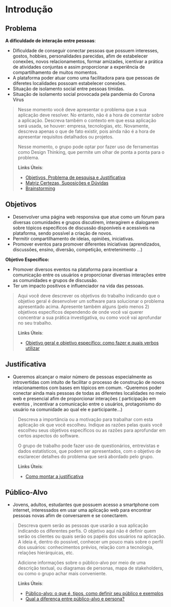 # Introdução

## Problema

**A dificuldade de interação entre pessoas**:

- Dificuldade de conseguir conectar pessoas que possuem interesses, gostos, hobbies, personalidades parecidas, afim de estabelecer conexões, novos relacionamentos, formar amizades, icentivar a prática de atividades conjuntas e assim proporcionar a experiência de compartilhamento de muitos momentos.
- A plataforma poder atuar como uma facilitadora para que pessoas de diferetes localidades possoam estabelecer conexões.
- Situação de isolamento social entre pessoas tímidas.
- Situação de isolamento social provocada pela pandemia do Corona Vírus

> Nesse momento você deve apresentar o problema que a sua aplicação deve
> resolver. No entanto, não é a hora de comentar sobre a aplicação.
> Descreva também o contexto em que essa aplicação será usada, se
> houver: empresa, tecnologias, etc. Novamente, descreva apenas o que de
> fato existir, pois ainda não é a hora de apresentar requisitos
> detalhados ou projetos.
>
> Nesse momento, o grupo pode optar por fazer uso
> de ferramentas como Design Thinking, que permite um olhar de ponta a
> ponta para o problema.
>
> **Links Úteis**:
> - [Objetivos, Problema de pesquisa e Justificativa](https://medium.com/@versioparole/objetivos-problema-de-pesquisa-e-justificativa-c98c8233b9c3)
> - [Matriz Certezas, Suposições e Dúvidas](https://medium.com/educa%C3%A7%C3%A3o-fora-da-caixa/matriz-certezas-suposi%C3%A7%C3%B5es-e-d%C3%BAvidas-fa2263633655)
> - [Brainstorming](https://www.euax.com.br/2018/09/brainstorming/)

## Objetivos

- Desenvolver uma página web responsiva que atue como um fórum para diversas comunidades e grupos discutirem, interagirem e dialogarem sobre tópicos específicos de discussão disponíveis e acessíveis na plataforma, sendo possível a criação de novos.
- Permitir compartilhamento de ideias, opiniões, iniciativas.
- Promover eventos para promover diferentes iniciativas (aprendizados, discussões, ensino, diversão, competição, entretenimento ...)

**Objetivo Específico:**

- Promover diversos eventos na plataforma para incentivar a comunicação entre os usuários e proporcionar  diversas interações entre as comunidades e grupos de discussão.
- Ter um impacto positivos e influenciador na vida das pessoas.

> Aqui você deve descrever os objetivos do trabalho indicando que o
> objetivo geral é desenvolver um software para solucionar o problema
> apresentado acima. Apresente também alguns (pelo menos 2) objetivos
> específicos dependendo de onde você vai querer concentrar a sua
> prática investigativa, ou como você vai aprofundar no seu trabalho.
> 
> **Links Úteis**:
> - [Objetivo geral e objetivo específico: como fazer e quais verbos utilizar](https://blog.mettzer.com/diferenca-entre-objetivo-geral-e-objetivo-especifico/)

## Justificativa

- Queremos alcançar o maior número de pessoas especialmente as introvertidas com intuito de facilitar o processo de construção de novos relacionamentos com bases em tópicos em comum.
-Queremos poder conectar ainda mais  pessoas de todas as diferentes localidades no meio web e presencial afim de proporcionar interações ( participação em eventos , incentivar a comunicação entre o usuários, protagonismo do usuário na comunidade ao qual ele e participante...)

> Descreva a importância ou a motivação para trabalhar com esta aplicação ok
> que você escolheu. Indique as razões pelas quais você escolheu seus
> objetivos específicos ou as razões para aprofundar em certos aspectos
> do software.
> 
> O grupo de trabalho pode fazer uso de questionários, entrevistas e
> dados estatísticos, que podem ser apresentados, com o objetivo de
> esclarecer detalhes do problema que será abordado pelo grupo.
>
> **Links Úteis**:
> - [Como montar a justificativa](https://guiadamonografia.com.br/como-montar-justificativa-do-tcc/)

## Público-Alvo

- Jovens, adultos, estudantes que possuem acesso a smartphone com internet, interessados em usar uma aplicação web para encontrar pessoas novas afim de conversarem e se conectarem.

> Descreva quem serão as pessoas que usarão a sua aplicação indicando os
> diferentes perfis. O objetivo aqui não é definir quem serão os
> clientes ou quais serão os papéis dos usuários na aplicação. A ideia
> é, dentro do possível, conhecer um pouco mais sobre o perfil dos
> usuários: conhecimentos prévios, relação com a tecnologia, relações
> hierárquicas, etc.
>
> Adicione informações sobre o público-alvo por meio de uma descrição
> textual, ou diagramas de personas, mapa de stakeholders, ou como o
> grupo achar mais conveniente.
> 
> **Links Úteis**:
> - [Público-alvo: o que é, tipos, como definir seu público e exemplos](https://klickpages.com.br/blog/publico-alvo-o-que-e/)
> - [Qual a diferença entre público-alvo e persona?](https://rockcontent.com/blog/diferenca-publico-alvo-e-persona/)
 
